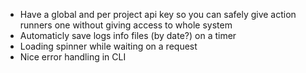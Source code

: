 - Have a global and per project api key so you can safely give action runners one without giving access to whole system
- Automaticly save logs info files (by date?) on a timer
- Loading spinner while waiting on a request
- Nice error handling in CLI